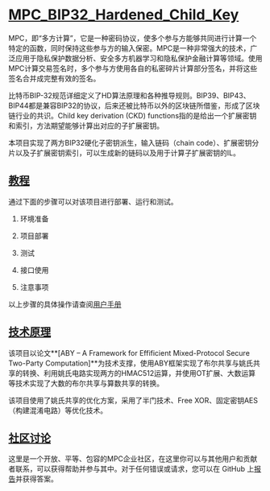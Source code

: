 # [MPC_BIP32_Hardened_Child_Key](https://github.com/antalpha-com/MPC_BIP32_Hardened_Child_Key/#MPC_BIP32_Hardened_Child_Key)

MPC，即“多方计算”，它是一种密码协议，使多个参与方能够共同进行计算一个特定的函数，同时保持这些参与方的输入保密。MPC是一种非常强大的技术，广泛应用于隐私保护数据分析、安全多方机器学习和隐私保护金融计算等领域。使用MPC计算交易签名时，多个参与方使用各自的私密碎片计算部分签名，并将这些签名合并成完整有效的签名。

比特币BIP-32规范详细定义了HD算法原理和各种推导规则。BIP39、BIP43、BIP44都是兼容BIP32的协议，后来还被比特币以外的区块链所借鉴，形成了区块链行业的共识。Child key derivation (CKD) functions指的是给出一个扩展密钥和索引，方法期望能够计算出对应的子扩展密钥。

本项目实现了两方BIP32硬化子密钥派生，输入链码（chain code）、扩展密钥分片以及子扩展密钥索引，可以生成新的链码以及用于计算子扩展密钥的IL。

## [教程](https://github.com/antalpha-com/MPC_BIP32_Hardened_Child_Key/#教程)

通过下面的步骤可以对该项目进行部署、运行和测试。

1. 环境准备

2. 项目部署

3. 测试

5. 接口使用

6. 注意事项

以上步骤的具体操作请查阅[用户手册]()

## [技术原理](https://github.com/antalpha-com/MPC_BIP32_Hardened_Child_Key/#技术原理)

该项目以论文**[ABY – A Framework for Effificient Mixed-Protocol Secure Two-Party Computation]**为技术支撑，使用ABY框架实现了布尔共享与姚氏共享的转换、利用姚氏电路实现两方的HMAC512运算，并使用OT扩展、大数运算等技术实现了大数的布尔共享与算数共享的转换。

该项目使用了姚氏共享的优化方案，采用了半门技术、Free XOR、固定密钥AES（构建混淆电路）等优化技术。

## [社区讨论](https://github.com/antalpha-com/MPC_BIP32_Hardened_Child_Key/#社区讨论)

这里是一个开放、平等、包容的MPC企业社区，在这里你可以与其他用户和贡献者联系，可以获得帮助并参与其中。对于任何错误或请求，您可以在 GitHub 上[报告](https://github.com/antalpha-com/MPC_BIP32_Hardened_Child_Key/issues)并获得答案。







